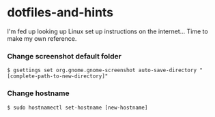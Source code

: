 # dotfiles-and-hints
I'm fed up looking up Linux set up instructions on the internet... Time to make my own reference.

### Change screenshot default folder
`$ gsettings set org.gnome.gnome-screenshot auto-save-directory "[complete-path-to-new-directory]"`

### Change hostname
`$ sudo hostnamectl set-hostname [new-hostname]`
